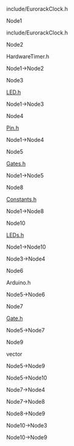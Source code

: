include/EurorackClock.h

Node1

include/EurorackClock.h

Node2

HardwareTimer.h

Node1-\>Node2

Node3

[LED.h](LED_8h.html " ")

Node1-\>Node3

Node4

[Pin.h](Pin_8h.html " ")

Node1-\>Node4

Node5

[Gates.h](Gates_8h.html " ")

Node1-\>Node5

Node8

[Constants.h](Constants_8h.html " ")

Node1-\>Node8

Node10

[LEDs.h](LEDs_8h.html " ")

Node1-\>Node10

Node3-\>Node4

Node6

Arduino.h

Node5-\>Node6

Node7

[Gate.h](Gate_8h.html " ")

Node5-\>Node7

Node9

vector

Node5-\>Node9

Node5-\>Node10

Node7-\>Node4

Node7-\>Node8

Node8-\>Node9

Node10-\>Node3

Node10-\>Node9

[](EurorackClock_8h__incl_org.svg)
